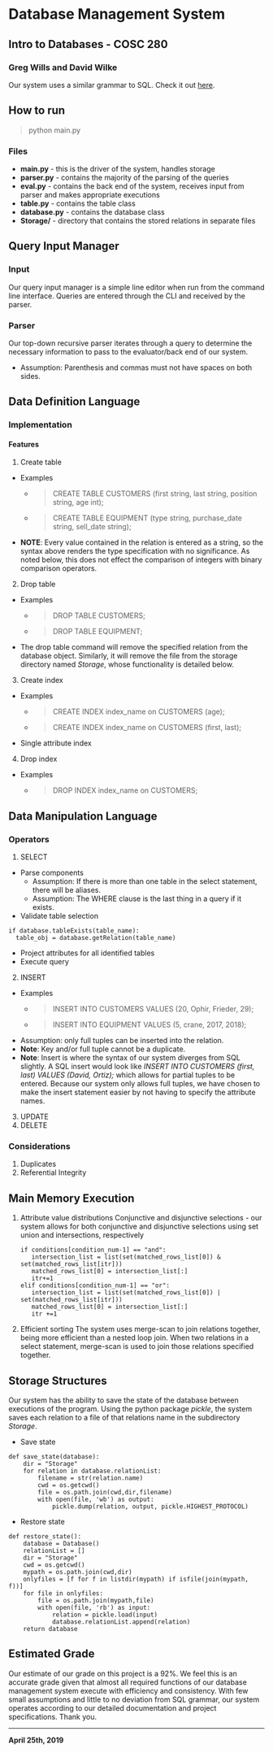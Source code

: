 # Database Management System
## Intro to Databases - COSC 280
### Greg Wills and David Wilke

Our system uses a similar grammar to SQL. Check it out [here](https://forcedotcom.github.io/phoenix/).

## How to run
> python main.py

### Files
* **main.py** - this is the driver of the system, handles storage
* **parser.py** - contains the majority of the parsing of the queries
* **eval.py** - contains the back end of the system, receives input from parser and makes appropriate executions
* **table.py** - contains the table class
* **database.py** - contains the database class
* **Storage/** - directory that contains the stored relations in separate files

## Query Input Manager
### Input
Our query input manager is a simple line editor when run from the command line interface. Queries
are entered through the CLI and received by the parser.

### Parser
Our top-down recursive parser iterates through a query to determine the necessary information
to pass to the evaluator/back end of our system.
* Assumption: Parenthesis and commas must not have spaces on both sides.

## Data Definition Language
### Implementation

#### Features
  1. Create table
  - Examples
    - > CREATE TABLE CUSTOMERS (first string, last string, position string, age int);
    - > CREATE TABLE EQUIPMENT (type string, purchase_date string, sell_date string);
  - **NOTE**: Every value contained in the relation is entered as a string, so the syntax above renders the type specification with no significance. As noted below, this does not effect the comparison of integers with binary comparison operators.
  2. Drop table
  - Examples
    - > DROP TABLE CUSTOMERS;
    - > DROP TABLE EQUIPMENT;
  - The drop table command will remove the specified relation from the database object. Similarly, it will remove the file from the storage directory named *Storage*, whose functionality is detailed below.
  3. Create index
  - Examples
    - > CREATE INDEX index_name on CUSTOMERS (age);
    - > CREATE INDEX index_name on CUSTOMERS (first, last);
  * Single attribute index
  4. Drop index
  - Examples
    - > DROP INDEX index_name on CUSTOMERS;

## Data Manipulation Language

### Operators
  1. SELECT
  - Parse components
    - Assumption: If there is more than one table in the select statement, there will be aliases.
    - Assumption: The WHERE clause is the last thing in a query if it exists.
  - Validate table selection
  ```
  if database.tableExists(table_name):
    table_obj = database.getRelation(table_name)
  ```
  - Project attributes for all identified tables
  - Execute query
  2. INSERT
  - Examples
    - > INSERT INTO CUSTOMERS VALUES (20, Ophir, Frieder, 29);
    - > INSERT INTO EQUIPMENT VALUES (5, crane, 2017, 2018);
  - Assumption: only full tuples can be inserted into the relation.
  - **Note**: Key and/or full tuple cannot be a duplicate.
  - **Note**: Insert is where the syntax of our system diverges from SQL slightly. A SQL insert would look like *INSERT INTO CUSTOMERS (first, last) VALUES (David, Ortiz);* which allows for partial tuples to be entered. Because our system only allows full tuples, we have chosen to make the insert statement easier by not having to specify the attribute names.
  3. UPDATE
  4. DELETE

### Considerations
  1. Duplicates
  2. Referential Integrity

## Main Memory Execution

1. Attribute value distributions
   Conjunctive and disjunctive selections - our system allows for both conjunctive and disjunctive selections using set union and intersections, respectively
   ```
   if conditions[condition_num-1] == "and":
      intersection_list = list(set(matched_rows_list[0]) & set(matched_rows_list[itr]))
      matched_rows_list[0] = intersection_list[:]
      itr+=1
   elif conditions[condition_num-1] == "or":
      intersection_list = list(set(matched_rows_list[0]) | set(matched_rows_list[itr]))
      matched_rows_list[0] = intersection_list[:]
      itr +=1
   ```
2. Efficient sorting
  The system uses merge-scan to join relations together, being more efficient than a nested loop join. When two relations in a select statement, merge-scan is used to join those relations specified together.

## Storage Structures
  Our system has the ability to save the state of the database between executions of the program. Using the python package *pickle*, the system saves each relation to a file of that relations name in the subdirectory *Storage*.
  - Save state
  ```
  def save_state(database):
      dir = "Storage"
      for relation in database.relationList:
          filename = str(relation.name)
          cwd = os.getcwd()
          file = os.path.join(cwd,dir,filename)
          with open(file, 'wb') as output:
              pickle.dump(relation, output, pickle.HIGHEST_PROTOCOL)
  ```
  - Restore state
  ```
  def restore_state():
      database = Database()
      relationList = []
      dir = "Storage"
      cwd = os.getcwd()
      mypath = os.path.join(cwd,dir)
      onlyfiles = [f for f in listdir(mypath) if isfile(join(mypath, f))]
      for file in onlyfiles:
          file = os.path.join(mypath,file)
          with open(file, 'rb') as input:
              relation = pickle.load(input)
              database.relationList.append(relation)
      return database
  ```

## Estimated Grade
Our estimate of our grade on this project is a 92%. We feel this is an accurate grade given that almost all required functions of our database management system execute with efficiency and consistency. With few small assumptions and little to no deviation from SQL grammar, our system operates according to our detailed documentation and project specifications. Thank you.

----
**April 25th, 2019**
